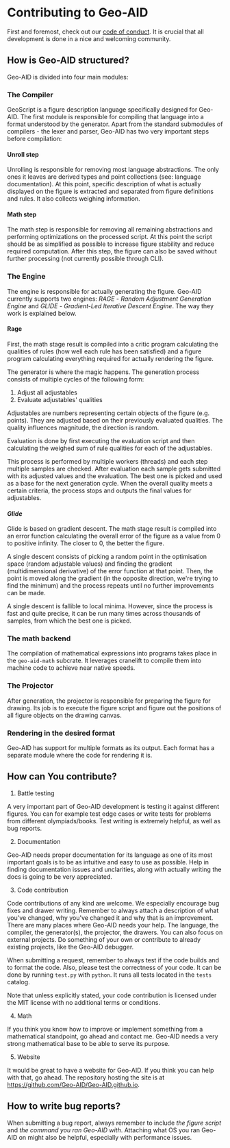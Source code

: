 # Contributing to Geo-AID

First and foremost, check out our [code of conduct](CODE_OF_CONDUCT.md). It is crucial that all development is done in a
nice and welcoming community.

## How is Geo-AID structured?

Geo-AID is divided into four main modules:

### The Compiler

GeoScript is a figure description language specifically designed for Geo-AID. The first module is responsible for
compiling that language into a format understood by the generator. Apart from the standard submodules of compilers - the
lexer and parser, Geo-AID has two very important steps before compilation:

#### **Unroll step**

Unrolling is responsible for removing most language abstractions. The only ones it leaves are derived types and point
collections (see: language documentation). At this point, specific description of what is actually displayed on the
figure is extracted and separated from figure definitions and rules. It also collects weighing information.

#### **Math step**

The math step is responsible for removing all remaining abstractions and performing optimizations on the processed
script. At this point the script should be as simplified as possible to increase figure stability and reduce required
computation. After this step, the figure can also be saved without further processing (not currently possible through
CLI).

### The Engine

The engine is responsible for actually generating the figure. Geo-AID currently supports two engines: *RAGE* - *Random
Adjustment Generation Engine* and *GLIDE* - *Gradient-Led Iterative Descent Engine*. The way they work is explained
below.

#### **Rage**

First, the math stage result is compiled into a critic program calculating the qualities of rules (how well each rule
has been satisfied) and a figure program calculating everything required for actually rendering the figure.

The generator is where the magic happens. The generation process consists of multiple cycles of the following form:

1. Adjust all adjustables
2. Evaluate adjustables' qualities

Adjustables are numbers representing certain objects of the figure (e.g. points). They are adjusted based on their
previously evaluated qualities. The quality influences magnitude, the direction is random.

Evaluation is done by first executing the evaluation script and then calculating the weighed sum of rule qualities for
each of the adjustables.

This process is performed by multiple workers (threads) and each step multiple samples are checked. After evaluation
each sample gets submitted with its adjusted values and the evaluation. The best one is picked and used as a base for
the next generation cycle. When the overall quality meets a certain criteria, the process stops and outputs the final
values for adjustables.

#### *Glide*

Glide is based on gradient descent. The math stage result is compiled into an error function calculating the overall
error of the figure as a value from 0 to positive infinity. The closer to 0, the better the figure.

A single descent consists of picking a random point in the optimisation space (random adjustable values) and finding the
gradient (multidimensional derivative) of the error function at that point. Then, the point is moved along the
gradient (in the opposite direction, we're trying to find the minimum) and the process repeats until no further
improvements can be made.

A single descent is fallible to local minima. However, since the process is fast and quite precise, it can be run many
times across thousands of samples, from which the best one is picked.

### The math backend

The compilation of mathematical expressions into programs takes place in the `geo-aid-math` subcrate.
It leverages cranelift to compile them into machine code to achieve near native speeds.

### The Projector

After generation, the projector is responsible for preparing the figure for drawing. Its job is to execute the figure
script and figure out the positions of all figure objects on the drawing canvas.

### Rendering in the desired format

Geo-AID has support for multiple formats as its output. Each format has a separate module where the code for rendering
it is.

## How can You contribute?

1. Battle testing

A very important part of Geo-AID development is testing it against different figures. You can for example test edge
cases or write tests for problems from different olympiads/books. Test writing is extremely helpful, as well as bug
reports.

2. Documentation

Geo-AID needs proper documentation for its language as one of its most important goals is to be as intuitive and easy to
use as possible. Help in finding documentation issues and unclarities, along with actually writing the docs is going to
be very appreciated.

3. Code contribution

Code contributions of any kind are welcome. We especially encourage bug fixes and drawer writing. Remember to always
attach a description of what you've changed, why you've changed it and why that is an improvement.
There are many places where Geo-AID needs your help. The language, the compiler, the generator(s), the projector, the
drawers. You can also focus on external projects. Do something of your own or contribute to already existing projects,
like the Geo-AID debugger.

When submitting a request, remember to always test if the code builds and to format the code. Also, please test the
correctness of your code. It can be done by running `test.py` with `python`. It runs all tests located in the `tests`
catalog.

Note that unless explicitly stated, your code contribution is licensed under the MIT license with no additional terms
or conditions.

4. Math

If you think you know how to improve or implement something from a mathematical standpoint, go ahead and contact me.
Geo-AID needs a very strong mathematical base to be able to serve its purpose.

5. Website

It would be great to have a website for Geo-AID. If you think you can help with that, go ahead. The repository hosting
the site is at https://github.com/Geo-AID/Geo-AID.github.io.

## How to write bug reports?

When submitting a bug report, always remember to include *the figure script* and *the command you ran Geo-AID with*.
Attaching what OS you ran Geo-AID on might also be helpful, especially with performance issues.
